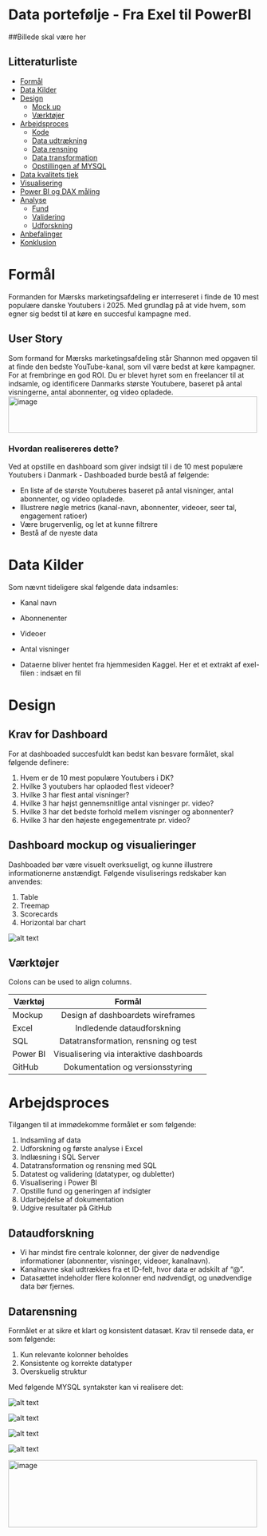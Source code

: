 # Data portefølje - Fra Exel til PowerBI

##Billede skal være her 

## Litteraturliste

- [Formål](#Formål)
- [Data Kilder](#Data-kilder)
- [Design](#Design)
  - [Mock up](#Mock-up)
  - [Værktøjer](#Værktøjer)
- [Arbejdsproces](#Arbejdsproces)
  - [Kode](#Kode) 
  - [Data udtrækning](#Data-udtrækning)
  - [Data rensning](#Data-rensning)
  - [Data transformation](#Data-transformation)
  - [Opstillingen af MYSQL](#Opstillingen-af-MYSQL)
- [Data kvalitets tjek](#Data-kvalitets-tjek)
- [Visualisering](#Visualisering)
- [Power BI og DAX måling](#Power-BI-og-DAX-måling)
- [Analyse](#Analyse)
  - [Fund](#Fund)
  - [Validering](#Vildering)
  - [Udforskning](#Udforskning)
- [Anbefalinger](#Anbefalinger)
- [Konklusion](#Konklusion)


# Formål 
Formanden for Mærsks marketingsafdeling er interreseret i finde de 10 mest populære danske Youtubers i 2025. Med grundlag på at vide hvem, som egner sig bedst til at køre en succesful kampagne med.

## User Story 

Som formand for Mærsks marketingsafdeling står Shannon med opgaven til at finde den bedste YouTube-kanal, som vil være bedst at køre kampagner. For at frembringe en god ROI. Du er blevet hyret som en freelancer til at indsamle, og identificere Danmarks største Youtubere, baseret på antal visningerne, antal abonnenter, og video opladede.<img width="499" height="73" alt="image" src="https://github.com/user-attachments/assets/5e5501a2-2c95-4f3d-bfb4-9047be600473" />
### Hvordan realisereres dette?

Ved at opstille en dashboard som giver indsigt til i de 10 mest populære Youtubers i Danmark - Dashboaded burde bestå af følgende:

-	En liste af de største Youtuberes baseret på antal visninger, antal abonnenter, og video opladede.
-	Illustrere nøgle metrics (kanal-navn, abonnenter, videoer, seer tal, engagement ratioer)
-	Være brugervenlig, og let at kunne filtrere
-	Bestå af de nyeste data



# Data Kilder
Som nævnt tideligere skal følgende data indsamles:

- Kanal navn
- Abonnenenter
- Videoer
- Antal visninger

- Dataerne bliver hentet fra hjemmesiden Kaggel. Her et et extrakt af exel-filen : indsæt en fil


# Design 

## Krav for Dashboard

For at dashboaded succesfuldt kan bedst kan besvare formålet, skal følgende definere:

1. Hvem er de 10 mest populære Youtubers i DK?
2. Hvilke 3 youtubers har oplaoded flest videoer? 
3. Hvilke 3 har flest antal visninger?
4. Hvilke 3 har højst gennemsnitlige antal visninger pr. video?
5. Hvilke 3 har det bedste forhold mellem visninger og abonnenter?
6. Hvilke 3 har den højeste engegementrate pr. video?


## Dashboard mockup og visualieringer

Dashboaded bør være visuelt overksueligt, og kunne illustrere informationerne anstændigt. Følgende visuliserings redskaber kan anvendes:

1. Table
2. Treemap
3. Scorecards
4. Horizontal bar chart

![alt text](Assets/images/Dashboard-Mockup.png)

## Værktøjer

Colons can be used to align columns.

| Værktøj       | Formål     |
| ------------- |:-------------:|
|  Mockup     | Design af dashboardets wireframes|
| Excel    | Indledende dataudforskning |
| SQL | Datatransformation, rensning og test   |
| Power BI |  Visualisering via interaktive dashboards |
| GitHub | Dokumentation og versionsstyring |


# Arbejdsproces

Tilgangen til at immødekomme formålet er som følgende:

1. Indsamling af data
2. Udforskning og første analyse i Excel
3. Indlæsning i SQL Server
4. Datatransformation og rensning med SQL
5. Datatest og validering (datatyper, og dubletter)
6. Visualisering i Power BI
7. Opstille fund og generingen af indsigter
8. Udarbejdelse af dokumentation
9. Udgive resultater på GitHub

## Dataudforskning 

- Vi har mindst fire centrale kolonner, der giver de nødvendige informationer (abonnenter, visninger, videoer, kanalnavn).
- Kanalnavne skal udtrækkes fra et ID-felt, hvor data er adskilt af “@”.
- Datasættet indeholder flere kolonner end nødvendigt, og unødvendige data bør fjernes.

## Datarensning 

Formålet er at sikre et klart og konsistent datasæt. Krav til rensede data, er som følgende:

1. Kun relevante kolonner beholdes
2. Konsistente og korrekte datatyper
3. Overskuelig struktur

Med følgende MYSQL syntakster kan vi realisere det:

![alt text](Assets/images/Række-tæller.png)

![alt text](Assets/images/Kollone-tjekker.png)


![alt text](Assets/images/Duplet-tjekker.png)

   
![alt text](Assets/images/Data-type-tester.png)









<img width="499" height="135" alt="image" src="https://github.com/user-attachments/assets/b29a6cb6-fb63-40b0-af28-b761715fe3c2" />





  



